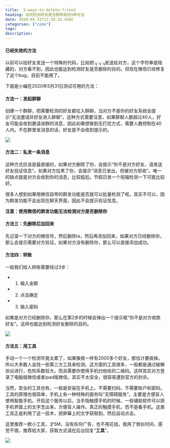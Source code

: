 ```yaml
---
title:  5-ways-to-delete-friend
heading: 如何检测好友是否删除我的5种方法
date: 2020-05-31T12:30:24.450Z
categories: ["code"]
tags: 
description: 
---
```



#### 已经失效的方法

以前可以给好友发送一个特殊的代码，比如把`ॣ ॣ ॣ`发送给对方，这个字符串是隐藏的，对方看不到，因此也能达到检测好友是否删除的目的。但现在微信已经修复了这个bug，目前不能用了。

下面是小编在2020年5月31日测试可用的方法：

#### 方法一：发起群聊
创建一个群聊，把需要检测的好友都拉入群聊，当对方不是你的好友系统会提示“无法邀请非好友进入群聊”。这种方式需要注意，如果群聊人数超过40人，好友可能会收到邀请进群的消息，因此如果想做到无打扰方式，需要人数控制在40人内。不在群里发消息的话，好友是不会收到提示的。

![](https://gitee.com/smile365/blogimg/raw/master/sxy91/1590928484626.png)

#### 方法二：私发一条消息

这种方式应该是最直接的，如果对方删除了你，会提示“你不是对方好友，请发送好友验证信息”。如果对方拉黑了你，会提示“消息已发出，但被对方拒收”。唯一的缺点就是对方会收到你的消息，比较尴尬。节假日发一个祝福检测一下可能比较好。

很多人想到如果用微信自带的群发功能是否就可以批量检测了呢。其实不可以，因为群发功能不会出现在聊天界面，因此不会提示验证信息。

**注意：使用微信的群发功能无法检测对方是否删除你**



#### 方法三：先删除后加回来

先记录一下对方的微信号，然后删除ta，然后再添加回来，如果对方已经删除你，那么会提示需要对方验证。如果对方没有删除你，那么可以直接添加成功。

#### 方法四：转账

一般我们给人转账需要经过3步：
- 1. 输入金额
- 2. 点击确定
- 3. 输入密码

如果是对方已经删除你，那么在第2步的时候会弹出一个提示框“你不是对方收款好友”。这样也能达到检测好友删除的目的。

![](https://gitee.com/smile365/blogimg/raw/master/sxy91/1590928953190.png)


#### 方法五：用工具
手动一个一个检测毕竟太累了，如果像我一样有2000多个好友，那估计要疯掉。所以大多数人会找一些第三方工具来检测。这方面的工具很多，一般都是通过破解协议进行，危险系数较大。而且需要你使用手机扫他给的二维码。这样其实对方登录了电脑版微信或者ipad版微信。其实不太安全，很容易遭到官方的封杀。

当然，安全的工具也有，一般是安装在手机上。不需要扫码，不需要账户和密码。工具的原理也很简单，手机上有一种特殊的服务叫“无障碍服务”，主要是方便盲人使用智能手机。开启这个服务以后，当手指触摸手机的时候，一些辅助软件可以把手机界面上的文字念出来，方便盲人操作。真正的触摸手机，而不是看手机。这类工具正是利用了这一技术，把屏幕上的文字获取到，然后自动点击。

这里推荐一款小工具，才5M，没有任何广告，也不用花钱。我用了很长时间，感觉不错，推荐给大家，获取方式请在后台回复“**工具**”。

![](https://gitee.com/smile365/blogimg/raw/master/sxy91/1590929879812.png)


